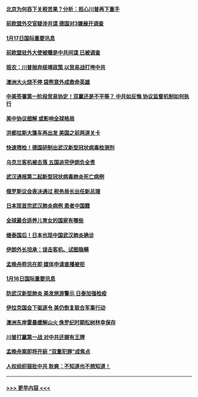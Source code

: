 #### [北京为何吞下关税苦果？分析：担心川普再下重手](../pages/prog202/a102754783.md?t=01172133) 
#### [前欧盟外交官疑涉共谍 德国对3嫌展开调查](../pages/prog202/a102754805.md?t=01172133) 
#### [1月17日国际重要讯息](../pages/prog202/a102754803.md?t=01172133) 
#### [前欧盟驻外大使被曝是中共间谍 已被调查](../pages/prog202/a102754719.md?t=01172133) 
#### [班农：川普抛弃绥靖政策 以贸易战打垮中共](../pages/prog202/a102754679.md?t=01172133) 
#### [澳洲大火烧不停 袋熊意外成救命英雄](../pages/prog202/a102754614.md?t=01172133) 
#### [中美签署第一阶段贸易协定！双赢还是不平等？ 中共如反悔 协议监督机制如何执行](../pages/prog202/a102754464.md?t=01172133) 
#### [美中协议细解 或影响全球格局](../pages/prog202/a102754450.md?t=01172133) 
#### [洪都拉斯大篷车再出发 美国之前两道关卡](../pages/prog202/a102754430.md?t=01172133) 
#### [快速筛检！德国研制出武汉新型冠状病毒检测剂](../pages/prog202/a102754330.md?t=01172133) 
#### [乌克兰客机被击落 五国追究伊朗负全责](../pages/prog202/a102754374.md?t=01172133) 
#### [武汉通报第二起新型冠状病毒肺炎死亡病例](../pages/prog202/a102754298.md?t=01172133) 
#### [俄罗斯议会表决通过 税务局长出任新总理](../pages/prog202/a102754288.md?t=01172133) 
#### [日本现首宗武汉肺炎病例 患者中国籍](../pages/prog202/a102754250.md?t=01172133) 
#### [全球最合适养儿育女的国家有哪些](../pages/prog202/a102754198.md?t=01172133) 
#### [继泰国后！日本也现中国武汉肺炎确诊](../pages/prog202/a102754064.md?t=01172133) 
#### [伊朗外长坦承：误击客机、试图隐瞒](../pages/prog202/a102754062.md?t=01172133) 
#### [孟晚舟聆讯在即 媒体申请直播被拒](../pages/prog202/a102754058.md?t=01172133) 
#### [1月16日国际重要讯息](../pages/prog202/a102754054.md?t=01172133) 
#### [防武汉新型肺炎 美发旅游警示 日泰加强检疫](../pages/prog202/a102753986.md?t=01172133) 
#### [伊拉克国会下驱逐令 美仍恢复联合军事行动](../pages/prog202/a102753975.md?t=01172133) 
#### [澳洲东岸雷暴缓解山火 侏罗纪时期松树林幸保存](../pages/prog202/a102753943.md?t=01172133) 
#### [川普打赢第一战 对中共还握有王牌](../pages/prog202/a102753874.md?t=01172133) 
#### [孟晚舟案即将开庭 “双重犯罪”成焦点](../pages/prog202/a102753891.md?t=01172133) 
#### [人权组织狠批中共 耿爽：不知道也不想知道！](../pages/prog202/a102753872.md?t=01172133) 

----
#### [ >>> 更早内容 <<< ](../indexes/prog202-earlier.md)
